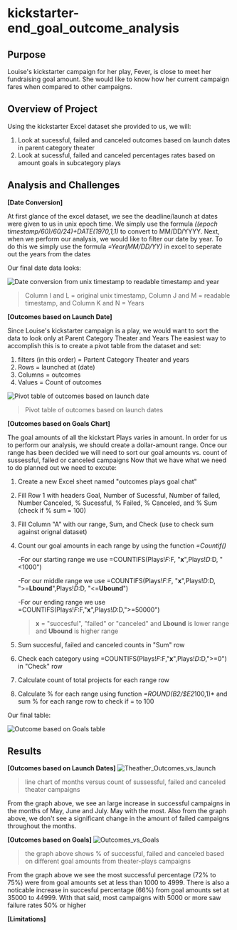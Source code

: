 # **kickstarter-end_goal_outcome_analysis**

## **Purpose**

Louise's kickstarter campaign for her play, Fever, is close to meet her fundraising goal amount.
She would like to know how her current campaign fares when compared to other campaigns.

## **Overview of Project**

Using the kickstarter Excel dataset she provided to us, we will:
1. Look at sucessful, failed and canceled outcomes based on launch dates in parent category theater
2. Look at sucessful, failed and canceled percentages rates based on amount goals in subcategory plays

## **Analysis and Challenges**


**[Date Conversion]**

At first glance of the excel dataset, we see the deadline/launch at dates were given to us in unix epoch time.
We simply use the formula *((epoch timestamp/60)/60/24)+DATE(1970,1,1)* to convert to MM/DD/YYYY.
Next, when we perform our analysis, we would like to filter our date by year.
To do this we simply use the formula *=Year(MM/DD/YY)* in excel to seperate out the years from the dates

Our final date data looks:

![Date conversion from unix timestamp to readable timestamp and year](https://user-images.githubusercontent.com/96326293/147867720-56bc3331-c17b-411e-9afa-efb5717d74d3.PNG)
>Column I and L = original unix timestamp, Column J and M = readable timestamp, and Column K and N = Years



**[Outcomes based on Launch Date]**

Since Louise's kickstarter campaign is a play, we would want to sort the data to look only at Parent Category Theater and Years
The easiest way to accomplish this is to create a pivot table from the dataset and set:
  1. filters (in this order) = Partent Category Theater and years
  2. Rows = launched at (date)
  3. Columns = outcomes
  4. Values = Count of outcomes

![Pivot table of outcomes based on launch date](https://user-images.githubusercontent.com/96326293/147867996-54f0f40d-ca8d-4117-a565-25581b555243.PNG)
>Pivot table of outcomes based on launch dates


**[Outcomes based on Goals Chart]**

The goal amounts of all the kickstart Plays varies in amount.
In order for us to perform our analysis, we should create a dollar-amount range.
Once our range has been decided we will need to sort our goal amounts vs. count of sussessful, failed or canceled campaigns
Now that we have what we need to do planned out we need to excute:
1. Create a new Excel sheet named "outcomes plays goal chat"
2. Fill Row 1 with headers Goal, Number of Sucessful, Number of failed, Number Canceled, % Sucessful, % Failed, % Canceled, and % Sum (check if % sum = 100)
3. Fill Column "A" with our range, Sum, and Check (use to check sum against orignal dataset)
4. Count our goal amounts in each range by using the function *=Countif()*
   
   -For our starting range we use =COUNTIFS(Plays!$F:$F, "**x**",Plays!$D:$D, "<1000")
   
   -For our middle range we use =COUNTIFS(Plays!$F:$F, "**x**",Plays!$D:$D, ">=**Lbound**",Plays!$D:$D, "<=**Ubound**")
   
   -For our ending range we use =COUNTIFS(Plays!$F:$F,"**x**",Plays!$D:$D,">=50000")
   
   >**x** = "succesful", "failed" or "canceled" and **Lbound** is lower range and **Ubound** is higher range

6. Sum succesful, failed and canceled counts in "Sum" row
7. Check each category using =COUNTIFS(Plays!$F:$F,"**x**",Plays!$D:$D,">=0") in "Check" row
8. Calculate count of total projects for each range row
9. Calculate % for each range using function *=ROUND(B2/$E2*100,1)* and sum % for each range row to check if = to 100

Our final table:

![Outcome based on Goals table](https://user-images.githubusercontent.com/96326293/147869541-ed8ff9d6-78e1-457d-bd55-6483f1faba4a.PNG)


## **Results**

**[Outcomes based on Launch Dates]**
![Theather_Outcomes_vs_launch](https://user-images.githubusercontent.com/96326293/147626344-76b76c4d-d59a-4282-946a-f1562cb36215.png)
>line chart of months versus count of sussessful, failed and canceled theater campaigns

From the graph above, we see an large increase in successful campaigns in the months of May, June and July. May with the most.
Also from the graph above, we don't see a significant change in the amount of failed campaigns throughout the months.


**[Outcomes based on Goals]**
![Outcomes_vs_Goals](https://user-images.githubusercontent.com/96326293/147630396-48a227d5-8cf6-41cf-80fd-82f1534a38f7.png)
>the graph above shows % of successful, failed and canceled based on different goal amounts from theater-plays campaigns

From the graph above we see the most successful percentage (72% to 75%) were from goal amounts set at less than 1000 to 4999. 
There is also a noticable increase in succesful percentage (66%) from goal amounts set at 35000 to 44999.
With that said, most campaigns with 5000 or more saw failure rates 50% or higher

**[Limitations]**


